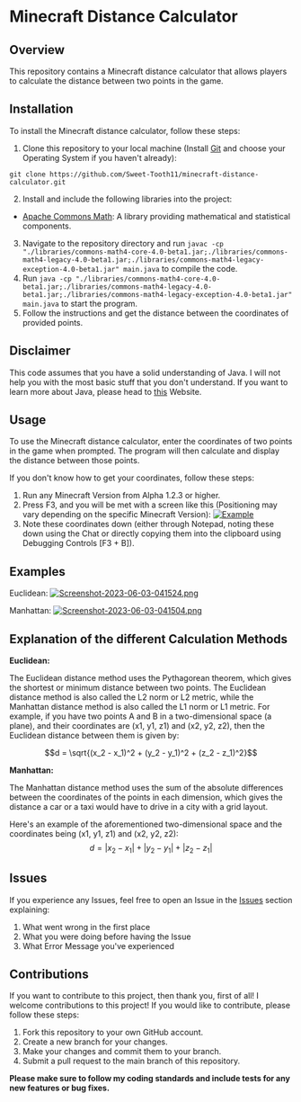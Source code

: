 # Minecraft Distance Calculator

## Overview
This repository contains a Minecraft distance calculator that allows players to calculate the distance between two points in the game.

## Installation
To install the Minecraft distance calculator, follow these steps:
1. Clone this repository to your local machine (Install [Git](https://git-scm.com/downloads) and choose your Operating System if you haven't already):
```shell
git clone https://github.com/Sweet-Tooth11/minecraft-distance-calculator.git
```
2. Install and include the following libraries into the project:
- [Apache Commons Math](https://commons.apache.org/proper/commons-math/download_math.cgi): A library providing mathematical and statistical components.
3. Navigate to the repository directory and run `javac -cp "./libraries/commons-math4-core-4.0-beta1.jar;./libraries/commons-math4-legacy-4.0-beta1.jar;./libraries/commons-math4-legacy-exception-4.0-beta1.jar" main.java` to compile the code.
4. Run `java -cp "./libraries/commons-math4-core-4.0-beta1.jar;./libraries/commons-math4-legacy-4.0-beta1.jar;./libraries/commons-math4-legacy-exception-4.0-beta1.jar" main.java` to start the program.
5. Follow the instructions and get the distance between the coordinates of provided points.

## Disclaimer

This code assumes that you have a solid understanding of Java. I will not help you with the most basic stuff that you don't understand. If you want to learn more about Java, please head to [this](https://docs.oracle.com/javase/tutorial/) Website.

## Usage

To use the Minecraft distance calculator, enter the coordinates of two points in the game when prompted. The program will then calculate and display the distance between those points.

If you don't know how to get your coordinates, follow these steps:
1. Run any Minecraft Version from Alpha 1.2.3 or higher.
2. Press F3, and you will be met with a screen like this (Positioning may vary depending on the specific Minecraft Version):
[![Example](https://i.postimg.cc/gcf8zpxF/2023-06-03-04-27-22.png)](https://postimg.cc/w3Q72S50)
3. Note these coordinates down (either through Notepad, noting these down using the Chat or directly copying them into the clipboard using Debugging Controls [F3 + B]).

## Examples
Euclidean:
[![Screenshot-2023-06-03-041524.png](https://i.postimg.cc/HW3CwWCX/Screenshot-2023-06-03-041524.png)](https://i.postimg.cc/HW3CwWCX/)

Manhattan:
[![Screenshot-2023-06-03-041504.png](https://i.postimg.cc/J4nCPw1g/Screenshot-2023-06-03-041504.png)](https://i.postimg.cc/J4nCPw1g/)

## Explanation of the different Calculation Methods

**Euclidean:**

The Euclidean distance method uses the Pythagorean theorem, which gives the shortest or minimum distance between two points. The Euclidean distance method is also called the L2 norm or L2 metric, while the Manhattan distance method is also called the L1 norm or L1 metric. For example, if you have two points A and B in a two-dimensional space (a plane), and their coordinates are (x1, y1, z1) and (x2, y2, z2), then the Euclidean distance between them is given by:

$$d = \sqrt{(x_2 - x_1)^2 + (y_2 - y_1)^2 + (z_2 - z_1)^2}$$

**Manhattan:**

The Manhattan distance method uses the sum of the absolute differences between the coordinates of the points in each dimension, which gives the distance a car or a taxi would have to drive in a city with a grid layout.

Here's an example of the aforementioned two-dimensional space and the coordinates being (x1, y1, z1) and (x2, y2, z2):
$$d = |x_2 - x_1| + |y_2 - y_1| + | z_2 - z_1 |$$

## Issues

If you experience any Issues, feel free to open an Issue in the [Issues](https://github.com/Sweet-Tooth11/minecraft-distance-calculator/issues) section explaining:
1. What went wrong in the first place
2. What you were doing before having the Issue
3. What Error Message you've experienced

## Contributions

If you want to contribute to this project, then thank you, first of all! I welcome contributions to this project! If you would like to contribute, please follow these steps:

1. Fork this repository to your own GitHub account.
2. Create a new branch for your changes.
3. Make your changes and commit them to your branch.
4. Submit a pull request to the main branch of this repository.

**Please make sure to follow my coding standards and include tests for any new features or bug fixes.**
